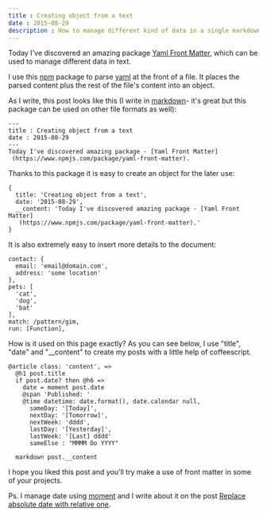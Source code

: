 ```yaml
---
title : Creating object from a text
date : 2015-08-29
description : How to manage different kind of data in a single markdown document, using Yaml Front Matter.
---
```


Today I've discovered an amazing package [Yaml Front Matter](https://www.npmjs.com/package/yaml-front-matter), which can be used to manage different data in text.

I use this [npm](https://www.npmjs.com/private-modules) package to parse [yaml](https://en.wikipedia.org/wiki/YAML) at the front of a file. It places the parsed content plus the rest of the file's content into an object.

As I write, this post looks like this (I write in [markdown](http://daringfireball.net/projects/markdown/)- it's great but this package can be used on other file formats as well):

```
---
title : Creating object from a text
date : 2015-08-29
---
Today I've discovered amazing package - [Yaml Front Matter]
 (https://www.npmjs.com/package/yaml-front-matter).
```

Thanks to this package it is easy to create an object for the later use:

```
{
  title: 'Creating object from a text',
  date: '2015-08-29',
  __content: 'Today I've discovered amazing package - [Yaml Front Matter]
   (https://www.npmjs.com/package/yaml-front-matter).'
}
```

It is also extremely easy to insert more details to the document:

```
contact: {
  email: 'email@domain.com',
  address: 'some location'
},
pets: [
  'cat',
  'dog',
  'bat'
],
match: /pattern/gim,
run: [Function],
```

How is it used on this page exactly? As you can see below, I use "title", "date" and "__content" to create my posts with a little help of coffeescript.

```
@article class: 'content', =>
  @h1 post.title
  if post.date? then @h6 =>
    date = moment post.date
    @span 'Published: '
    @time datetime: date.format(), date.calendar null,
      sameDay: '[Today]',
      nextDay: '[Tomorrow]',
      nextWeek: 'dddd',
      lastDay: '[Yesterday]',
      lastWeek: '[Last] dddd'
      sameElse : "MMMM Do YYYY"

  markdown post.__content
```

I hope you liked this post and you'll try make a use of front matter in some of your projects.

Ps. I manage date using [moment](http://momentjs.com/docs/) and I write about it on the post [Replace absolute date with relative one](http://lori2lori.rocks/2015-11-16-replacing-date-in-post.html).
